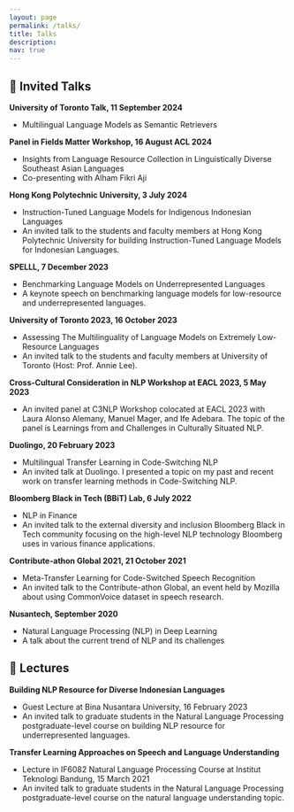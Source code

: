 ```yaml
---
layout: page
permalink: /talks/
title: Talks
description: 
nav: true
---
```


## 🎤 Invited Talks
**University of Toronto Talk, 11 September 2024**
- Multilingual Language Models as Semantic Retrievers

**Panel in Fields Matter Workshop, 16 August ACL 2024**
- Insights from Language Resource Collection in Linguistically Diverse Southeast Asian Languages
- Co-presenting with Alham Fikri Aji

**Hong Kong Polytechnic University, 3 July 2024**
- Instruction-Tuned Language Models for Indigenous Indonesian Languages
- An invited talk to the students and faculty members at Hong Kong Polytechnic University for building Instruction-Tuned Language Models for Indonesian Languages.

**SPELLL, 7 December 2023**
- Benchmarking Language Models on Underrepresented Languages
- A keynote speech on benchmarking language models for low-resource and underrepresented languages.

**University of Toronto 2023, 16 October 2023**
- Assessing The Multilinguality of Language Models on Extremely Low-Resource Languages
- An invited talk to the students and faculty members at University of Toronto (Host: Prof. Annie Lee).

**Cross-Cultural Consideration in NLP Workshop at EACL 2023, 5 May 2023**
- An invited panel at C3NLP Workshop colocated at EACL 2023 with Laura Alonso Alemany, Manuel Mager, and Ife Adebara. The topic of the panel is Learnings from and Challenges in Culturally Situated NLP.

**Duolingo, 20 February 2023**
- Multilingual Transfer Learning in Code-Switching NLP
- An invited talk at Duolingo. I presented a topic on my past and recent work on transfer learning methods in Code-Switching NLP.

**Bloomberg Black in Tech (BBiT) Lab, 6 July 2022**
- NLP in Finance
- An invited talk to the external diversity and inclusion Bloomberg Black in Tech community focusing on the high-level NLP technology Bloomberg uses in various finance applications.

**Contribute-athon Global 2021, 21 October 2021**
- Meta-Transfer Learning for Code-Switched Speech Recognition
- An invited talk to the Contribute-athon Global, an event held by Mozilla about using CommonVoice dataset in speech research.

**Nusantech, September 2020**
- Natural Language Processing (NLP) in Deep Learning
- A talk about the current trend of NLP and its challenges


## 🏫 Lectures
**Building NLP Resource for Diverse Indonesian Languages**
- Guest Lecture at Bina Nusantara University, 16 February 2023
- An invited talk to graduate students in the Natural Language Processing postgraduate-level course on building NLP resource for underrepresented languages.

**Transfer Learning Approaches on Speech and Language Understanding**
- Lecture in IF6082 Natural Language Processing Course at Institut Teknologi Bandung, 15 March 2021
- An invited talk to graduate students in the Natural Language Processing postgraduate-level course on the natural language understanding topic.